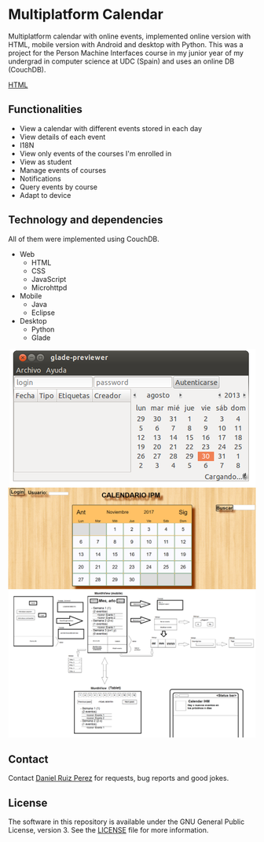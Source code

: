 Multiplatform Calendar
============

Multiplatform calendar with online events, implemented online version with HTML, mobile version with Android and desktop with Python. This was a project for the Person Machine Interfaces course in my junior year of my undergrad in computer science at UDC (Spain) and uses an online DB (CouchDB). 



[HTML](https://github.com/DaniRuizPerez/CalendarWeb-Desktop-Mobile/blob/master/HTML5)


## Functionalities

- View a calendar with different events stored in each day 
- View details of each event
- I18N
- View only events of the courses I'm enrolled in
- View as student
- Manage events of courses
- Notifications
- Query events by course
- Adapt to device


## Technology and dependencies

All of them were implemented using CouchDB.

- Web
	- HTML
	- CSS
	- JavaScript
	- Microhttpd
- Mobile
	- Java
	- Eclipse
- Desktop
	- Python
	- Glade


<p align="center">
<img src="https://github.com/DaniRuizPerez/CalendarWeb-Desktop-Mobile/blob/master/Python/mocks/no_menus.png">
<img src="https://github.com/DaniRuizPerez/CalendarWeb-Desktop-Mobile/blob/master/HTML5/EXAMPLE.PNG">
<img src="https://github.com/DaniRuizPerez/CalendarWeb-Desktop-Mobile/blob/master/Android/wireframe/Calendarh8.png">
</p>


## Contact

Contact [Daniel Ruiz Perez](mailto:druiz072@fiu.edu) for requests, bug reports and good jokes.


## License

The software in this repository is available under the GNU General Public License, version 3. See the [LICENSE](https://github.com/DaniRuizPerez/CalendarWeb-Desktop-Mobile/blob/master/LICENSE) file for more information.



